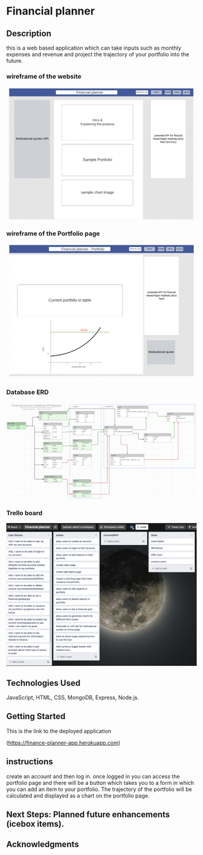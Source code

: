 # Financial planner

## Description
this is a web based application which can take inputs such as monthly expenses and revenue and project the trajectory of your portfolio into the future. 



### wireframe of the website

![layout](public/img/loggedinWire.png)

### wireframe of the Portfolio page

![portfolio-layout](public/img/PortfolioWire.png)


### Database ERD
![ERD](public/img/DataERD.png)


### Trello board
![Trello board](public/img/Trello-board.png)





## Technologies Used
 JavaScript, HTML, CSS, MongoDB, Express, Node.js.

## Getting Started
This is the link to the deployed application

(https://finance-planner-app.herokuapp.com)

## instructions
create an account and then log in.
once logged in you can access the portfolio page and there will be a button which takes you to a form in which you can add an item to your portfolio.
The trajectory of the portfolio will be calculated and displayed as a chart on the portfolio page.

## Next Steps: Planned future enhancements (icebox items).


## Acknowledgments
